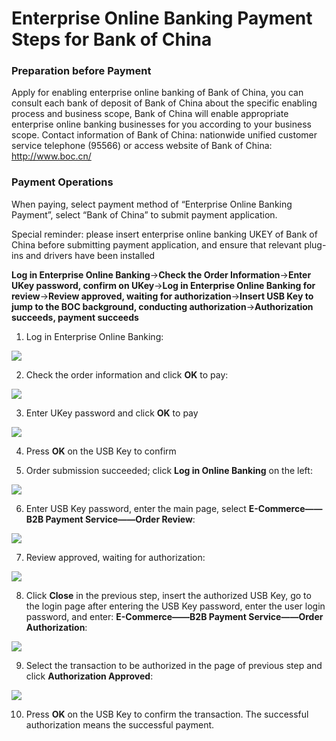 # Enterprise Online Banking Payment Steps for Bank of China

### Preparation before Payment
Apply for enabling enterprise online banking of Bank of China, you can consult each bank of deposit of Bank of China about the specific enabling process and business scope, Bank of China will enable appropriate enterprise online banking businesses for you according to your business scope.
Contact information of Bank of China: nationwide unified customer service telephone (95566) or access website of Bank of China: http://www.boc.cn/

### Payment Operations
When paying, select payment method of “Enterprise Online Banking Payment”, select “Bank of China” to submit payment application.

Special reminder: please insert enterprise online banking UKEY of Bank of China before submitting payment application, and ensure that relevant plug-ins and drivers have been installed

**Log in Enterprise Online Banking**→**Check the Order Information**→**Enter UKey password, confirm on UKey**→**Log in Enterprise Online Banking for review**→**Review approved, waiting for authorization**→**Insert USB Key to jump to the BOC background, conducting authorization**→**Authorization succeeds, payment succeeds**

1. Log in Enterprise Online Banking:

![](https://img30.360buyimg.com/pophelp/jfs/t6706/334/1132810791/144094/6d420abc/594b7e91N5555a84d.png)

2. Check the order information and click **OK** to pay:

![](https://img30.360buyimg.com/pophelp/jfs/t6601/166/1122724624/164381/a74627b9/594b7e97Ncef06e48.png)

3. Enter UKey password and click **OK** to pay

![](https://img30.360buyimg.com/pophelp/jfs/t6616/146/1110601375/146283/ffc4302e/594b3d02N751f3718.png)

4. Press **OK** on the USB Key to confirm

5. Order submission succeeded; click **Log in Online Banking** on the left:

![](https://img30.360buyimg.com/pophelp/jfs/t5716/282/4282552434/171184/fe2dd481/594b7ea2Nc3f15a83.png)

6. Enter USB Key password, enter the main page, select **E-Commerce——B2B Payment Service——Order Review**:

![](https://img30.360buyimg.com/pophelp/jfs/t5704/193/4275695974/191084/4f23dfcc/594b7eaaN07e4c4dc.png)

7. Review approved, waiting for authorization:

![](https://img30.360buyimg.com/pophelp/jfs/t6241/144/1134769003/207158/a64c79da/594b7eafN7121f3f5.png)

8. Click **Close** in the previous step, insert the authorized USB Key, go to the login page after entering the USB Key password, enter the user login password, and enter: **E-Commerce——B2B Payment Service——Order Authorization**:

![](https://img30.360buyimg.com/pophelp/jfs/t5848/30/4275310237/185069/b8377878/594b7ebdN301d7a48.png)

9. Select the transaction to be authorized in the page of previous step and click **Authorization Approved**:

![](https://img30.360buyimg.com/pophelp/jfs/t6118/47/3011643392/196802/8c870e22/594b7ec4N9cf81d90.png)

10. Press **OK** on the USB Key to confirm the transaction. The successful authorization means the successful payment.